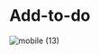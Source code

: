 # Add-to-do
![mobile (13)](https://github.com/FidanHaliti/Add-to-do/assets/106803795/617f432e-5ce8-44d8-a423-e4ee17abdf05)
